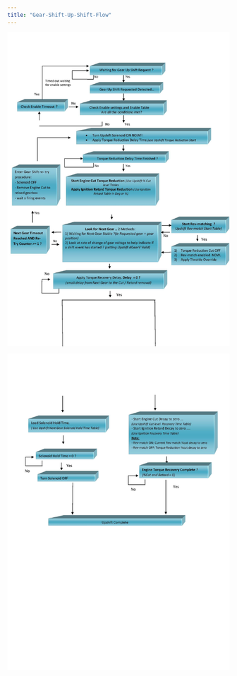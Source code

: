 ```yaml
---
title: "Gear-Shift-Up-Shift-Flow"
---
```


![Image](</img/NewItem937.png>)

![Image](</img/NewItem938.png>)
